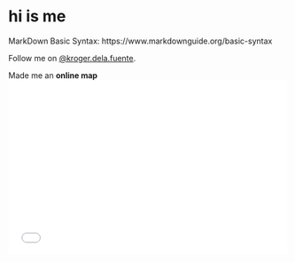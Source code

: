 <h1>hi is me</h1>

<p>MarkDown Basic Syntax: https://www.markdownguide.org/basic-syntax<br>

Follow me on [@kroger.dela.fuente](https://www.instagram.com/kroger.dela.fuente).
 
<p>Made me an <strong>online map</strong><br>
<iframe width="100%" height="315" src="qgis2web_2019_09_19-20_08_40_894345/index.html" frameborder="0" allowfullscreen=""></iframe>

